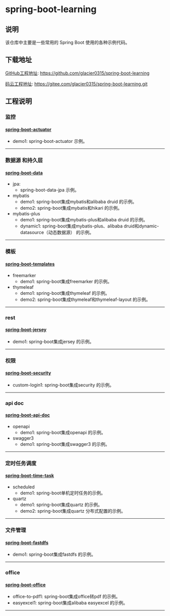 # spring-boot-learning
## 说明

该仓库中主要是一些常用的 Spring Boot 使用的各种示例代码。

## 下载地址

[GitHub工程地址](https://github.com/glacier0315/spring-boot-learning): https://github.com/glacier0315/spring-boot-learning

[码云工程地址](https://gitee.com/glacier0315/spring-boot-learning.git): https://gitee.com/glacier0315/spring-boot-learning.git

## 工程说明
### 监控
#### [spring-boot-actuator](https://github.com/glacier0315/spring-boot-learning/tree/master/spring-boot-actuator)
* demo1: spring-boot-actuator 示例。
***

### 数据源 和持久层
#### [spring-boot-data](https://github.com/glacier0315/spring-boot-learning/tree/master/spring-boot-data)
* jpa: 
    * spring-boot-data-jpa 示例。
* mybatis
    * demo1: spring-boot集成mybatis和alibaba druid 的示例。
    * demo2: spring-boot集成mybatis和hikari 的示例。
* mybatis-plus
    * demo1: spring-boot集成mybatis-plus和alibaba druid 的示例。
    * dynamic1: spring-boot集成mybatis-plus、alibaba druid和dynamic-datasource（动态数据源） 的示例。
***

### 模板
#### [spring-boot-templates](https://github.com/glacier0315/spring-boot-learning/tree/master/spring-boot-templates)
* freemarker
    * demo1: spring-boot集成freemarker 的示例。
* thymeleaf
    * demo1: spring-boot集成thymeleaf 的示例。
    * demo2: spring-boot集成thymeleaf和thymeleaf-layout 的示例。
***

### rest
#### [spring-boot-jersey](https://github.com/glacier0315/spring-boot-learning/tree/master/spring-boot-jersey)
* demo1: spring-boot集成jersey 的示例。
***

### 权限
#### [spring-boot-security](https://github.com/glacier0315/spring-boot-learning/tree/master/spring-boot-security)
* custom-login1: spring-boot集成security 的示例。
***

### api doc
#### [spring-boot-api-doc](https://github.com/glacier0315/spring-boot-learning/tree/master/spring-boot-api-doc)
* openapi
    * demo1: spring-boot集成openapi 的示例。
* swagger3
    * demo1: spring-boot集成swagger3 的示例。
***

### 定时任务调度
#### [spring-boot-time-task](https://github.com/glacier0315/spring-boot-learning/tree/master/spring-boot-time-task)
* scheduled
    * demo1: spring-boot单机定时任务的示例。
* quartz
    * demo1: spring-boot集成quartz 的示例。
    * demo2: spring-boot集成quartz 分布式配置的示例。
***

### 文件管理
#### [spring-boot-fastdfs](https://github.com/glacier0315/spring-boot-learning/tree/master/spring-boot-fastdfs)
* demo1: spring-boot集成fastdfs 的示例。
***

### office
#### [spring-boot-office](https://github.com/glacier0315/spring-boot-learning/tree/master/spring-boot-office)
* office-to-pdf1: spring-boot集成office转pdf 的示例。
* easyexcel1: spring-boot集成alibaba easyexcel 的示例。
***
